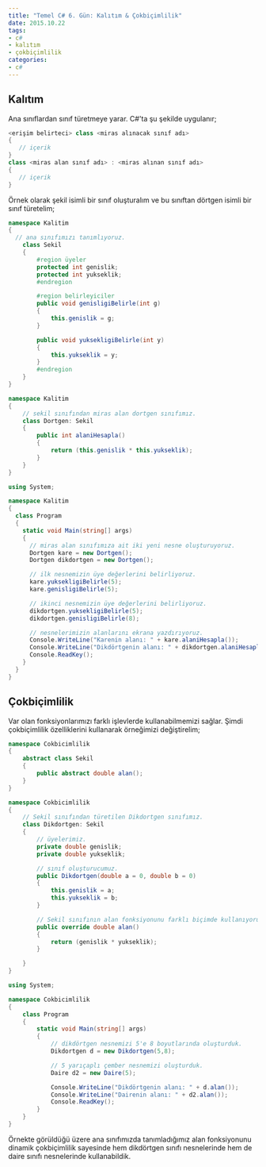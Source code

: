 ```yaml
---
title: "Temel C# 6. Gün: Kalıtım & Çokbiçimlilik"
date: 2015.10.22
tags:
- c#
- kalıtım
- çokbiçimlilik
categories:
- c#
---
```


## Kalıtım
Ana sınıflardan sınıf türetmeye yarar. C#'ta şu şekilde uygulanır;  

``` csharp
<erişim belirteci> class <miras alınacak sınıf adı>
{
   // içerik
}
class <miras alan sınıf adı> : <miras alınan sınıf adı>
{
   // içerik
}
```

Örnek olarak şekil isimli bir sınıf oluşturalım ve bu sınıftan dörtgen isimli bir sınıf türetelim;  

``` csharp Sekil.cs
namespace Kalitim
{
  // ana sınıfımızı tanımlıyoruz.
    class Sekil
    {
        #region üyeler
        protected int genislik;
        protected int yukseklik;
        #endregion

        #region belirleyiciler
        public void genisligiBelirle(int g)
        {
            this.genislik = g;
        }

        public void yuksekligiBelirle(int y)
        {
            this.yukseklik = y;
        }
        #endregion
    }
}
```

``` csharp Dortgen.cs
namespace Kalitim
{
    // sekil sınıfından miras alan dortgen sınıfımız.
    class Dortgen: Sekil
    {
        public int alaniHesapla()
        {
            return (this.genislik * this.yukseklik);
        }
    }
}
```

``` csharp Program.cs
using System;

namespace Kalitim
{
  class Program
  {
    static void Main(string[] args)
    {
      // miras alan sınıfımıza ait iki yeni nesne oluşturuyoruz.
      Dortgen kare = new Dortgen();
      Dortgen dikdortgen = new Dortgen();

      // ilk nesnemizin üye değerlerini belirliyoruz.
      kare.yuksekligiBelirle(5);
      kare.genisligiBelirle(5);

      // ikinci nesnemizin üye değerlerini belirliyoruz.
      dikdortgen.yuksekligiBelirle(5);
      dikdortgen.genisligiBelirle(8);

      // nesnelerimizin alanlarını ekrana yazdırıyoruz.
      Console.WriteLine("Karenin alanı: " + kare.alaniHesapla());
      Console.WriteLine("Dikdörtgenin alanı: " + dikdortgen.alaniHesapla());
      Console.ReadKey();
    }
  }
}
```

## Çokbiçimlilik
Var olan fonksiyonlarımızı farklı işlevlerde kullanabilmemizi sağlar. Şimdi çokbiçimlilik özelliklerini kullanarak örneğimizi değiştirelim;  

``` csharp Sekil.cs
namespace Cokbicimlilik
{
    abstract class Sekil
    {
        public abstract double alan();
    }
}
```

``` csharp Dikdortgen.cs
namespace Cokbicimlilik
{
    // Sekil sınıfından türetilen Dikdortgen sınıfımız.
    class Dikdortgen: Sekil
    {
        // üyelerimiz.
        private double genislik;
        private double yukseklik;

        // sınıf oluşturucumuz.
        public Dikdortgen(double a = 0, double b = 0)
        {
            this.genislik = a;
            this.yukseklik = b;
        }

        // Sekil sınıfının alan fonksiyonunu farklı biçimde kullanıyoruz.
        public override double alan()
        {
            return (genislik * yukseklik);
        }

    }
}
```

``` csharp Program.cs
using System;

namespace Cokbicimlilik
{
    class Program
    {
        static void Main(string[] args)
        {
            // dikdörtgen nesnemizi 5'e 8 boyutlarında oluşturduk.
            Dikdortgen d = new Dikdortgen(5,8);

            // 5 yarıçaplı çember nesnemizi oluşturduk.
            Daire d2 = new Daire(5);

            Console.WriteLine("Dikdörtgenin alanı: " + d.alan());
            Console.WriteLine("Dairenin alanı: " + d2.alan());
            Console.ReadKey();
        }
    }
}
```

Örnekte görüldüğü üzere ana sınıfımızda tanımladığımız alan fonksiyonunu dinamik çokbiçimlilik sayesinde hem dikdörtgen sınıfı nesnelerinde hem de daire sınıfı nesnelerinde kullanabildik.  
